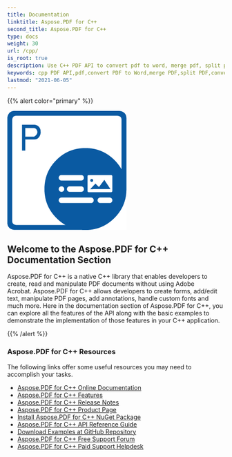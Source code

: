 ```yaml
---
title: Documentation
linktitle: Aspose.PDF for C++
second_title: Aspose.PDF for C++
type: docs
weight: 30
url: /cpp/
is_root: true
description: Use C++ PDF API to convert pdf to word, merge pdf, split pdf, want to convert pdf to excel, pdf to ppt, or even images e.g. png to pdf, pdf into jpeg and many more.
keywords: cpp PDF API,pdf,convert PDF to Word,merge PDF,split PDF,convert PDF to Excel,PDF to PPT,PNG to PDF,PDF into JPEG
lastmod: "2021-06-05"
---
```


{{% alert color="primary" %}}

![Aspose.PDF for C++ Logo](aspose_pdf-for-cpp.png)

<h2>Welcome to the Aspose.PDF for C++ Documentation Section</h2>

Aspose.PDF for C++ is a native C++ library that enables developers to create, read and manipulate PDF documents without using Adobe Acrobat. Aspose.PDF for C++ allows developers to create forms, add/edit text, manipulate PDF pages, add annotations, handle custom fonts and much more. Here in the documentation section of Aspose.PDF for C++, you can explore all the features of the API along with the basic examples to demonstrate the implementation of those features in your C++ application.

{{% /alert %}}

<h3> Aspose.PDF for C++ Resources</h3>

The following links offer some useful resources you may need to accomplish your tasks.

- [Aspose.PDF for C++ Online Documentation](/pdf/cpp/)
- [Aspose.PDF for C++ Features](/pdf/cpp/overview/)
- [Aspose.PDF for C++ Release Notes](/pdf/cpp/release-notes/)
- [Aspose.PDF for C++ Product Page](https://products.aspose.com/pdf/cpp/)
- [Install Aspose.PDF for C++ NuGet Package](https://www.nuget.org/packages/Aspose.PDF.CPP/)
- [Aspose.PDF for C++ API Reference Guide](https://apireference.aspose.com/cpp/pdf)
- [Download Examples at GitHub Repository](https://github.com/aspose-pdf/Aspose.PDF-for-C)
- [Aspose.PDF for C++ Free Support Forum](https://forum.aspose.com/c/pdf)
- [Aspose.PDF for C++ Paid Support Helpdesk](https://helpdesk.aspose.com/)
